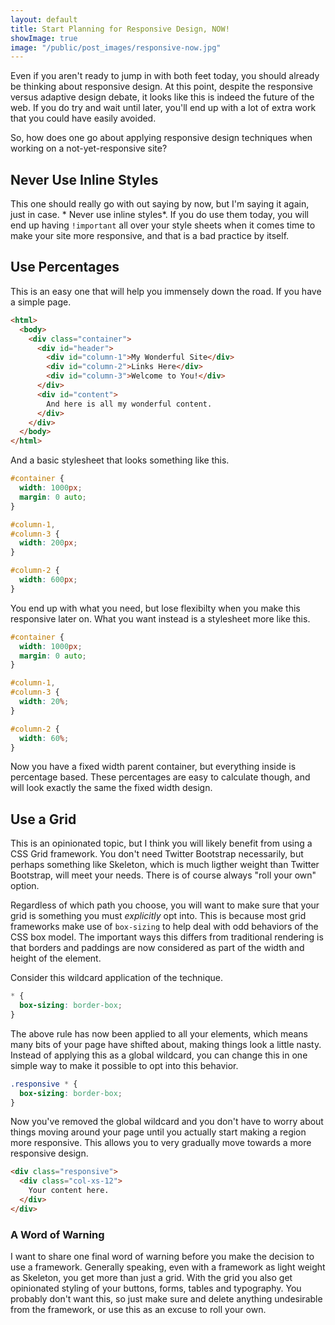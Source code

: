 ```yaml
---
layout: default
title: Start Planning for Responsive Design, NOW!
showImage: true
image: "/public/post_images/responsive-now.jpg"
---
```


Even if you aren't ready to jump in with both feet today, you should already be thinking about responsive design. At this point, despite the responsive versus adaptive design debate, it looks like this is indeed the future of the web. If you do try and wait until later, you'll end up with a lot of extra work that you could have easily avoided.

So, how does one go about applying responsive design techniques when working on a not-yet-responsive site?

## Never Use Inline Styles

This one should really go with out saying by now, but I'm saying it again, just in case. * Never use inline styles*. If you do use them today, you will end up having `!important` all over your style sheets when it comes time to make your site more responsive, and that is a bad practice by itself.

## Use Percentages

This is an easy one that will help you immensely down the road. If you have a simple page.

```html
<html>
  <body>
    <div class="container">
      <div id="header">
        <div id="column-1">My Wonderful Site</div>
        <div id="column-2">Links Here</div>
        <div id="column-3">Welcome to You!</div>
      </div>
      <div id="content">
        And here is all my wonderful content.
      </div>
    </div>
  </body>
</html>
```

And a basic stylesheet that looks something like this.

```css
#container {
  width: 1000px;
  margin: 0 auto;
}

#column-1,
#column-3 {
  width: 200px;
}

#column-2 {
  width: 600px;
}
```

You end up with what you need, but lose flexibilty when you make this responsive later on. What you want instead is a stylesheet more like this.

```css
#container {
  width: 1000px;
  margin: 0 auto;
}

#column-1,
#column-3 {
  width: 20%;
}

#column-2 {
  width: 60%;
}
```

Now you have a fixed width parent container, but everything inside is percentage based. These percentages are easy to calculate though, and will look exactly the same the fixed width design.

## Use a Grid
This is an opinionated topic, but I think you will likely benefit from using a CSS Grid framework. You don't need Twitter Bootstrap necessarily, but perhaps something like Skeleton, which is much ligther weight than Twitter Bootstrap, will meet your needs. There is of course always "roll your own" option.

Regardless of which path you choose, you will want to make sure that your grid is something you must *explicitly* opt into. This is because most grid frameworks make use of `box-sizing` to help deal with odd behaviors of the CSS box model. The important ways this differs from traditional rendering is that borders and paddings are now considered as part of the width and height of the element.

Consider this wildcard application of the technique.

```css
* {
  box-sizing: border-box;
}
```

The above rule has now been applied to all your elements, which means many bits of your page have shifted about, making things look a little nasty. Instead of applying this as a global wildcard, you can change this in one simple way to make it possible to opt into this behavior.

```css
.responsive * {
  box-sizing: border-box;
}
```

Now you've removed the global wildcard and you don't have to worry about things moving around your page until you actually start making a region more responsive. This allows you to very gradually move towards a more responsive design.

```html
<div class="responsive">
  <div class="col-xs-12">
    Your content here.
  </div>
</div>
```

### A Word of Warning
I want to share one final word of warning before you make the decision to use a framework. Generally speaking, even with a framework as light weight as Skeleton, you get more than just a grid. With the grid you also get opinionated styling of your buttons, forms, tables and typography. You probably don't want this, so just make sure and delete anything undesirable from the framework, or use this as an excuse to roll your own.
